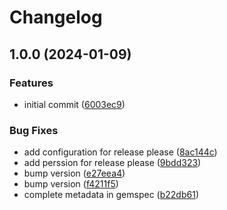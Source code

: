 # Changelog

## 1.0.0 (2024-01-09)


### Features

* initial commit ([6003ec9](https://github.com/0xdbe/foodie/commit/6003ec9cdd28d09e231382b0b7a4b7fabd91f5b9))


### Bug Fixes

* add configuration for release please ([8ac144c](https://github.com/0xdbe/foodie/commit/8ac144c592e2d2a86fe21c02c44cd1e67a6609bd))
* add perssion for release please ([9bdd323](https://github.com/0xdbe/foodie/commit/9bdd323e458da6932d193c93b065d2a2bfdfe5fa))
* bump version ([e27eea4](https://github.com/0xdbe/foodie/commit/e27eea4f62065e31fabfcce75bd5cb177b61063f))
* bump version ([f4211f5](https://github.com/0xdbe/foodie/commit/f4211f5e03fc515754762c0ac218c3a841f61528))
* complete metadata in gemspec ([b22db61](https://github.com/0xdbe/foodie/commit/b22db61f488ec58a90fedfc4c3734ae989e7295e))
